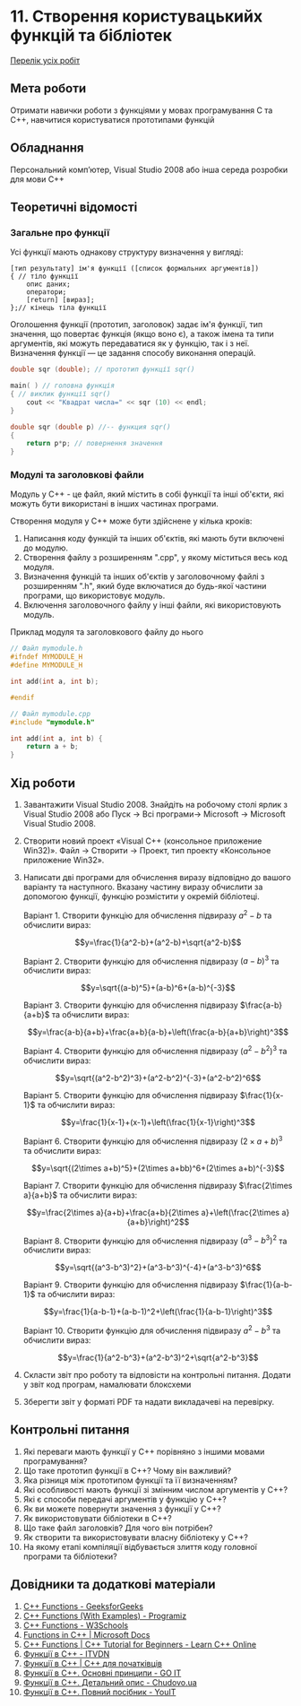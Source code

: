 # 11. Створення користувацькийх функцій та бібліотек

[Перелік усіх робіт](../README.md)

## Мета роботи 

Отримати навички роботи з функціями у мовах програмування C та С++, навчитися користуватися прототипами функцій

## Обладнання

Персональний комп’ютер, Visual Studio 2008 або інша середа розробки для мови C++

## Теоретичні відомості

### Загальне про функції

Усі функції мають однакову структуру визначення у вигляді:

```
[тип результату] ім'я функції ([список формальних аргументів])
{ // тіло функції
	опис даних;
	оператори;
	[return] [вираз];
};// кінець тіла функції
```

Оголошення функції (прототип, заголовок) задає ім'я функції, тип значення, що повертає функція (якщо воно є), а також імена та типи аргументів, які можуть передаватися як у функцію, так і з неї. Визначення функції — це задання способу виконання операцій.

```cpp
double sqr (double); // прототип функції sqr()

main( ) // головна функція
{ // виклик функції sqr()
	cout << "Квадрат числа=" << sqr (10) << endl;
}

double sqr (double p) //-- функция sqr()
{ 
	return p*p; // повернення значення
} 

```

### Модулі та заголовкові файли

Модуль у С++ - це файл, який містить в собі функції та інші об'єкти, які можуть бути використані в інших частинах програми.

Створення модуля у С++ може бути здійснене у кілька кроків:

1. Написання коду функцій та інших об'єктів, які мають бути включені до модулю.
2. Створення файлу з розширенням ".cpp", у якому міститься весь код модуля.
3. Визначення функцій та інших об'єктів у заголовочному файлі з розширенням ".h", який буде включатися до будь-якої частини програми, що використовує модуль.
4. Включення заголовочного файлу у інші файли, які використовують модуль.


Приклад модуля та заголовкового файлу до нього

```cpp
// Файл mymodule.h
#ifndef MYMODULE_H
#define MYMODULE_H

int add(int a, int b);

#endif
```

```cpp
// Файл mymodule.cpp
#include "mymodule.h"

int add(int a, int b) {
    return a + b;
}
```

## Хід роботи

1. Завантажити Visual Studio 2008. Знайдіть на робочому столі ярлик з Visual Studio 2008 або Пуск → Всі програми→ Microsoft → Microsoft Visual Studio 2008.

2. Створити новий проект «Visual C++ (консольное приложение Win32)». Файл → Cтворити → Проект, тип проекту «Консольное приложение Win32».

3. Написати дві програми для обчислення виразу відповідно до вашого варіанту та наступного. Вказану частину виразу обчислити за допомогою функції, функцію розмістити у окремій бібліотеці.

	Варіант 1. Створити функцію для обчислення підвиразу $`a^2-b`$ та обчислити вираз:
	
	$$y=\frac{1}{a^2-b}+(a^2-b)+\sqrt{a^2-b}$$

	Варіант 2. Створити функцію для обчислення підвиразу $`(a-b)^3`$ та обчислити вираз: 

	$$y=\sqrt{(a-b)^5}+(a-b)^6+(a-b)^{-3}$$

	Варіант 3. Створити функцію для обчислення підвиразу $`\frac{a-b}{a+b}`$ та обчислити вираз:

	$$y=\frac{a-b}{a+b}+\frac{a+b}{a-b}+\left(\frac{a-b}{a+b}\right)^3$$

	Варіант 4. Створити функцію для обчислення підвиразу $`(a^2-b^2)^3`$ та обчислити вираз: 

	$$y=\sqrt{(a^2-b^2)^3}+(a^2-b^2)^{-3}+(a^2-b^2)^6$$

	Варіант 5. Створити функцію для обчислення підвиразу $`\frac{1}{x-1}`$ та обчислити вираз: 

	$$y=\frac{1}{x-1}+(x-1)+\left(\frac{1}{x-1}\right)^3$$

	Варіант 6. Створити функцію для обчислення підвиразу $`(2\times a+b)^3`$ та обчислити вираз: 

	$$y=\sqrt{(2\times a+b)^5}+(2\times a+bb)^6+(2\times a+b)^{-3}$$

	Варіант 7. Створити функцію для обчислення підвиразу $`\frac{2\times a}{a+b}`$ та обчислити вираз:

	$$y=\frac{2\times a}{a+b}+\frac{a+b}{2\times a}+\left(\frac{2\times a}{a+b}\right)^2$$

	Варіант 8. Створити функцію для обчислення підвиразу $`(a^3-b^3)^2`$ та обчислити вираз: 

	$$y=\sqrt{(a^3-b^3)^2}+(a^3-b^3)^{-4}+(a^3-b^3)^6$$

	Варіант 9. Створити функцію для обчислення підвиразу $`\frac{1}{a-b-1}`$ та обчислити вираз: 

	$$y=\frac{1}{a-b-1}+(a-b-1)^2+\left(\frac{1}{a-b-1}\right)^3$$

	Варіант 10. Створити функцію для обчислення підвиразу $`a^2-b^3`$ та обчислити вираз:
	
	$$y=\frac{1}{a^2-b^3}+(a^2-b^3)^2+\sqrt{a^2-b^3}$$

4. Скласти звіт про роботу та відповісти на контрольні питання. Додати у звіт код програм, намалювати блоксхеми

5. Зберегти звіт у форматі PDF та надати викладачеві на перевірку.

## Контрольні питання

1. Які переваги мають функції у C++ порівняно з іншими мовами програмування?
2. Що таке прототип функції в C++? Чому він важливий?
3. Яка різниця між прототипом функції та її визначенням?
4. Які особливості мають функції зі змінним числом аргументів у C++?
5. Які є способи передачі аргументів у функцію у C++?
6. Як ви можете повернути значення з функції у C++?
7. Як використовувати бібліотеки в C++?
8. Що таке файл заголовків? Для чого він потрібен?
9. Як створити та використовувати власну бібліотеку у C++?
10. На якому етапі компіляції відбувається злиття коду головної програми та бібліотеки?

## Довідники та додаткові матеріали

1. [C++ Functions - GeeksforGeeks](https://www.geeksforgeeks.org/functions-in-cpp/)
2. [C++ Functions (With Examples) - Programiz](https://www.programiz.com/cpp-programming/functions)
3. [C++ Functions - W3Schools](https://www.w3schools.com/cpp/cpp_functions.asp)
4. [Functions in C++ | Microsoft Docs](https://docs.microsoft.com/en-us/cpp/cpp/functions-cpp?view=msvc-160)
5. [C++ Functions | C++ Tutorial for Beginners - Learn C++ Online](https://www.learncplusplus.org/c-plus-plus-functions/)
6. [Функції в C++ - ITVDN](https://itvdn.com/uk/blog/article/functions-v-cpp)
7. [Функції в C++ | C++ для початківців](https://proglive.net/cpp/funktsiyi-v-cpp)
8. [Функції в C++. Основні принципи - GO IT](https://goit.ua/blog/articles/funktsiyi-v-c-osnovni-principi/)
9. [Функції в С++. Детальний опис - Chudovo.ua](https://chudovo.ua/library/programming/languages/cpp/35/)
10. [Функції в C++. Повний посібник - YouIT](https://youit.com.ua/funktsii-v-c/)